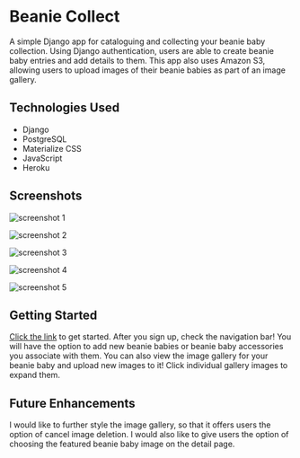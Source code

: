 # Beanie Collect

A simple Django app for cataloguing and collecting your beanie baby collection. Using Django authentication, users are able to create beanie baby entries and add details to them. This app also uses Amazon S3, allowing users to upload images of their beanie babies as part of an image gallery.

## Technologies Used

- Django
- PostgreSQL
- Materialize CSS
- JavaScript
- Heroku

## Screenshots

![screenshot 1](https://i.imgur.com/uq6gUnJ.png)

![screenshot 2](https://i.imgur.com/lIX4wGa.png)

![screenshot 3](https://i.imgur.com/Okrj2Gp.png)

![screenshot 4](https://i.imgur.com/BYGzOKz.png)

![screenshot 5](https://i.imgur.com/5ylYHs8.png)

## Getting Started

[Click the link]() to get started. After you sign up, check the navigation bar! You will have the option to add new beanie babies or beanie baby accessories you associate with them. You can also view the image gallery for your beanie baby and upload new images to it! Click individual gallery images to expand them.

## Future Enhancements

I would like to further style the image gallery, so that it offers users the option of cancel image deletion. I would also like to give users the option of choosing the featured beanie baby image on the detail page.
